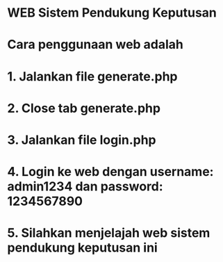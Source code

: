 # WEB Sistem Pendukung Keputusan
#
# Cara penggunaan web adalah
# 1. Jalankan file generate.php
# 2. Close tab generate.php
# 3. Jalankan file login.php
# 4. Login ke web dengan username: admin1234 dan password: 1234567890
# 5. Silahkan menjelajah web sistem pendukung keputusan ini
